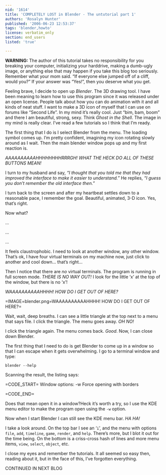 ```yaml
---
nid: '1614'
title: 'COMPLETELY LOST in Blender - The untutorial part 1'
authors: 'Rosalyn Hunter'
published: '2006-06-23 12:53:37'
tags: 'blender,howto'
license: verbatim_only
section: end_users
listed: 'true'

---
```

**WARNING:** The author of this tutorial takes no responsibility for you breaking your computer, initializing your harddrive, making a dumb-ugly image, or anything else that may happen if you take this blog too seriously. Remember what your mom said. “If everyone else jumped off of a cliff, would you?” If your answer was “Yes!”, then you deserve what you get.

Feeling brave, I decide to open up _Blender_. The 3D drawing tool. I have been meaning to learn how to use this program since it was released under an open license. People talk about how you can do animation with it and all kinds of neat stuff. I want to make a 3D icon of myself that I can use on forums like “Second Life”. In my mind it’s really cool. Just “bim, bam, boom” and there I am beautiful, strong, sexy. Think _Ghost in the Shell_. The image in my mind is really clear. I’ve read a few tutorials so I think that I’m ready.

The first thing that I do is I select Blender from the menu. The loading symbol comes up. I’m pretty confident, imagining my icon rotating slowly around as I wait. Then the main blender window pops up and my first reaction is.

_AAAAAAAAAAHHHHHHHHRRRGH! WHAT THE HECK DO ALL OF THESE BUTTONS MEAN!_

I turn to my husband and say, _“I thought that you told me that they had improved the interface to make it easier to understand.”_ He replies, _“I guess you don’t remember the old interface then.”_

I turn back to the screen and after my heartbeat settles down to a reasonable pace, I remember the goal. Beautiful, animated, 3-D icon. Yes, that’s right.

Now what?

...

...

...

It feels claustrophobic. I need to look at another window, any other window. That’s ok, I have four virtual terminals on my machine now, just click to another and cool down... that’s right...

Then I notice that there are _no_ virtual terminals. The program is running in full screen mode. _THERE IS NO WAY OUT!_ I look for the little ‘x’ at the top of the window, but there is no ‘x’!

_WAAAAAAAAAAHHHH! HOW DO I GET OUT OF HERE?_


=IMAGE=blender.png=WAAAAAAAAAAHHHH! HOW DO I GET OUT OF HERE?=

Wait, wait, deep breaths. I can see a little triangle at the top next to a menu that says file. I click the triangle. The menu goes away. _OH NO!_

I click the triangle again. The menu comes back. _Good_. Now, I can close down Blender.

The first thing that I need to do is get Blender to come up in a window so that I can escape when it gets overwhelming. I go to a terminal window and type:

`blender --help`

Scanning the result, the listing says:


=CODE_START=
Window options:
  -w            Force opening with borders

=CODE_END=

Does that mean open it in a window?Heck it’s worth a try, so I use the KDE menu editor to make the program open using the `-w` option.

Now when I start Blender I can still see the KDE menu bar. _HA HA!_

I take a look around. On the top bar I see an ‘`i`’, and the menu with options `file`, `add`, `timeline`, `game`, `render`, and `help`. There’s more, but I blot it out for the time being. On the bottom is a criss-cross hash of lines and more menu items, `view`, `select`, `object`, etc.

I close my eyes and remember the tutorials. It all seemed so easy then, reading about it, but in the face of this, I’ve forgotten everything.

CONTINUED IN NEXT BLOG

